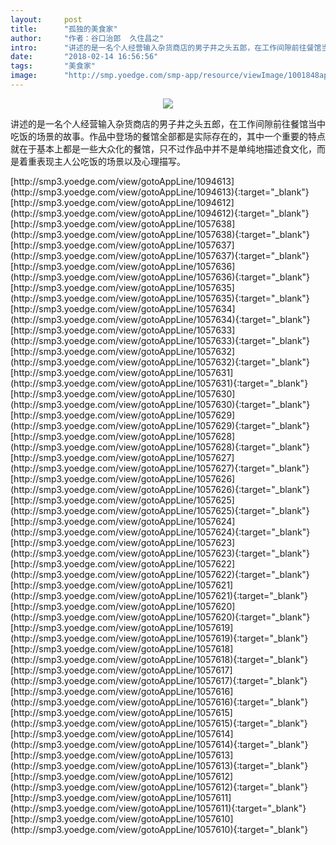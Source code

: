 ```yaml
---
layout:     post
title:      "孤独的美食家"
author:     "作者：谷口治郎  久住昌之"
intro:      "讲述的是一名个人经营输入杂货商店的男子井之头五郎，在工作间隙前往餐馆当中吃饭的场景的故事。作品中登场的餐馆全部都是实际存在的，其中一个重要的特点就在于基本上都是一些大众化的餐馆，只不过作品中并不是单纯地描述食文化，而是着重表现主人公吃饭的场景以及心理描写。"
date:       "2018-02-14 16:56:56"
tags:       "美食家"
image:      "http://smp.yoedge.com/smp-app/resource/viewImage/1001848appline.png"
---
```

<div style="text-align: center">
<p><img src="http://smp.yoedge.com/smp-app/resource/viewImage/1001848appline.png"/></p>
</div>
<p class="post-meta">
<span>讲述的是一名个人经营输入杂货商店的男子井之头五郎，在工作间隙前往餐馆当中吃饭的场景的故事。作品中登场的餐馆全部都是实际存在的，其中一个重要的特点就在于基本上都是一些大众化的餐馆，只不过作品中并不是单纯地描述食文化，而是着重表现主人公吃饭的场景以及心理描写。</span>
</p>
[http://smp3.yoedge.com/view/gotoAppLine/1094613](http://smp3.yoedge.com/view/gotoAppLine/1094613){:target="_blank"}
[http://smp3.yoedge.com/view/gotoAppLine/1094612](http://smp3.yoedge.com/view/gotoAppLine/1094612){:target="_blank"}
[http://smp3.yoedge.com/view/gotoAppLine/1057638](http://smp3.yoedge.com/view/gotoAppLine/1057638){:target="_blank"}
[http://smp3.yoedge.com/view/gotoAppLine/1057637](http://smp3.yoedge.com/view/gotoAppLine/1057637){:target="_blank"}
[http://smp3.yoedge.com/view/gotoAppLine/1057636](http://smp3.yoedge.com/view/gotoAppLine/1057636){:target="_blank"}
[http://smp3.yoedge.com/view/gotoAppLine/1057635](http://smp3.yoedge.com/view/gotoAppLine/1057635){:target="_blank"}
[http://smp3.yoedge.com/view/gotoAppLine/1057634](http://smp3.yoedge.com/view/gotoAppLine/1057634){:target="_blank"}
[http://smp3.yoedge.com/view/gotoAppLine/1057633](http://smp3.yoedge.com/view/gotoAppLine/1057633){:target="_blank"}
[http://smp3.yoedge.com/view/gotoAppLine/1057632](http://smp3.yoedge.com/view/gotoAppLine/1057632){:target="_blank"}
[http://smp3.yoedge.com/view/gotoAppLine/1057631](http://smp3.yoedge.com/view/gotoAppLine/1057631){:target="_blank"}
[http://smp3.yoedge.com/view/gotoAppLine/1057630](http://smp3.yoedge.com/view/gotoAppLine/1057630){:target="_blank"}
[http://smp3.yoedge.com/view/gotoAppLine/1057629](http://smp3.yoedge.com/view/gotoAppLine/1057629){:target="_blank"}
[http://smp3.yoedge.com/view/gotoAppLine/1057628](http://smp3.yoedge.com/view/gotoAppLine/1057628){:target="_blank"}
[http://smp3.yoedge.com/view/gotoAppLine/1057627](http://smp3.yoedge.com/view/gotoAppLine/1057627){:target="_blank"}
[http://smp3.yoedge.com/view/gotoAppLine/1057626](http://smp3.yoedge.com/view/gotoAppLine/1057626){:target="_blank"}
[http://smp3.yoedge.com/view/gotoAppLine/1057625](http://smp3.yoedge.com/view/gotoAppLine/1057625){:target="_blank"}
[http://smp3.yoedge.com/view/gotoAppLine/1057624](http://smp3.yoedge.com/view/gotoAppLine/1057624){:target="_blank"}
[http://smp3.yoedge.com/view/gotoAppLine/1057623](http://smp3.yoedge.com/view/gotoAppLine/1057623){:target="_blank"}
[http://smp3.yoedge.com/view/gotoAppLine/1057622](http://smp3.yoedge.com/view/gotoAppLine/1057622){:target="_blank"}
[http://smp3.yoedge.com/view/gotoAppLine/1057621](http://smp3.yoedge.com/view/gotoAppLine/1057621){:target="_blank"}
[http://smp3.yoedge.com/view/gotoAppLine/1057620](http://smp3.yoedge.com/view/gotoAppLine/1057620){:target="_blank"}
[http://smp3.yoedge.com/view/gotoAppLine/1057619](http://smp3.yoedge.com/view/gotoAppLine/1057619){:target="_blank"}
[http://smp3.yoedge.com/view/gotoAppLine/1057618](http://smp3.yoedge.com/view/gotoAppLine/1057618){:target="_blank"}
[http://smp3.yoedge.com/view/gotoAppLine/1057617](http://smp3.yoedge.com/view/gotoAppLine/1057617){:target="_blank"}
[http://smp3.yoedge.com/view/gotoAppLine/1057616](http://smp3.yoedge.com/view/gotoAppLine/1057616){:target="_blank"}
[http://smp3.yoedge.com/view/gotoAppLine/1057615](http://smp3.yoedge.com/view/gotoAppLine/1057615){:target="_blank"}
[http://smp3.yoedge.com/view/gotoAppLine/1057614](http://smp3.yoedge.com/view/gotoAppLine/1057614){:target="_blank"}
[http://smp3.yoedge.com/view/gotoAppLine/1057613](http://smp3.yoedge.com/view/gotoAppLine/1057613){:target="_blank"}
[http://smp3.yoedge.com/view/gotoAppLine/1057612](http://smp3.yoedge.com/view/gotoAppLine/1057612){:target="_blank"}
[http://smp3.yoedge.com/view/gotoAppLine/1057611](http://smp3.yoedge.com/view/gotoAppLine/1057611){:target="_blank"}
[http://smp3.yoedge.com/view/gotoAppLine/1057610](http://smp3.yoedge.com/view/gotoAppLine/1057610){:target="_blank"}



